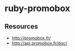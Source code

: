 ruby-promobox
=============

Resources
---------

* http://promobox.fr/
* http://api.promobox.fr/doc/
